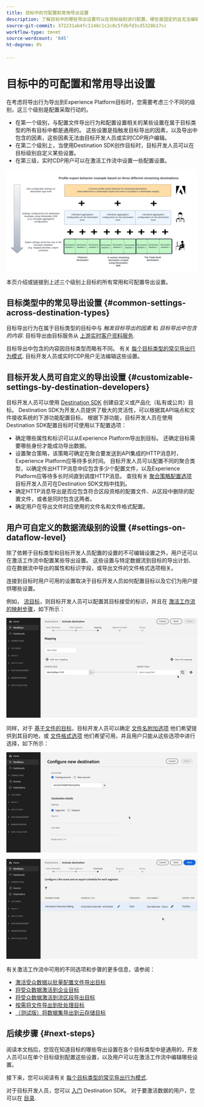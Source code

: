```yaml
---
title: 目标中的可配置和常用导出设置
description: 了解目标中的哪些导出设置可以在目标级别进行配置，哪些是固定的且无法编辑的。
source-git-commit: 372231ab4fc1148c1c2c0c5fdbfd3cd5328b17cc
workflow-type: tm+mt
source-wordcount: '845'
ht-degree: 0%

---
```



# 目标中的可配置和常用导出设置

在考虑将导出行为导出到Experience Platform目标时，您需要考虑三个不同的级别，这三个级别是配置采取行动的。

* 在第一个级别，与配置文件导出行为和配置设置相关的某些设置在属于目标类型的所有目标中都是通用的。 这些设置是指触发目标导出的因素，以及导出中包含的因素，这些因素无法由目标开发人员或实时CDP用户编辑。
* 在第二个级别上，当使用Destination SDK创作目标时，目标开发人员可以在目标级别自定义某些设置。
* 在第三级，实时CDP用户可以在激活工作流中设置一些配置设置。

![显示目标的常见和可配置导出设置之间相互作用的图表](/help/destinations/assets/how-destinations-work/profile-export-behavior-diagram.png)

本页介绍或链接到上述三个级别上目标的所有常用和可配置导出设置。

## 目标类型中的常见导出设置 {#common-settings-across-destination-types}

目标导出行为在属于目标类型的目标中与 *触发目标导出的因素* 和 *目标导出中包含的内容*. 目标导出由目标服务从 [上游实时客户资料服务](https://experienceleague.adobe.com/docs/blueprints-learn/architecture/architecture-overview/platform-applications.html?lang=en#adobe-experience-platform-%26-applications-detailed-architecture-diagram).

目标导出中包含的内容因目标类型而略有不同。 有关 [每个目标类型的常见导出行为模式](/help/destinations/how-destinations-work/profile-export-behavior.md). 目标开发人员或实时CDP用户无法编辑这些设置。

## 目标开发人员可自定义的导出设置 {#customizable-settings-by-destination-developers}

目标开发人员可以使用 [Destination SDK](/help/destinations/destination-sdk/overview.md) 创建自定义或产品化（私有或公共）目标。 Destination SDK为开发人员提供了极大的灵活性，可以根据其API端点和文件接收系统的下游功能配置目标。 根据下游功能，目标开发人员在使用Destination SDK配置目标时可使用以下配置选项：

* 确定哪些属性和标识可以从Experience Platform导出到目标。 还确定目标需要哪些身份才能成功导出数据。
* 设置聚合策略，该策略可确定在聚合要发送到API集成的HTTP消息时，Experience Platform应等待多长时间。 目标开发人员可以配置不同的聚合类型，以确定传出HTTP消息中应包含多少个配置文件，以及Experience Platform应等待多长时间直到调度HTTP消息。 查找有关 [聚合策略配置选项](/help/destinations/destination-sdk/destination-configuration.md#aggregation) 目标开发人员可在Destination SDK文档中找到。
* 确定HTTP消息导出是否应包含符合区段资格的配置文件、从区段中删除的配置文件，或者是同时包含这两者。
* 确定用户在导出文件时应使用的文件名和文件格式配置。

## 用户可自定义的数据流级别的设置 {#settings-on-dataflow-level}

除了依赖于目标类型和目标开发人员配置的设置的不可编辑设置之外，用户还可以在激活工作流中配置某些导出设置。 这些设置与特定数据流到目标的导出计划、应在数据流中导出的属性和标识字段，或导出文件的文件格式选项相关。

连接到目标时用户可用的设置取决于目标开发人员如何配置目标以及它们为用户提供哪些设置。

例如， [流目标](/help/destinations/destination-types.md#streaming-destinations)，则目标开发人员可以配置其目标接受的标识，并且在 [激活工作流的映射步骤](/help/destinations/ui/activate-segment-streaming-destinations.md#mapping)，如下所示：

![在激活工作流的映射步骤中，屏幕记录目标字段的标识选择。 ](/help/destinations/assets/how-destinations-work/identity-mapping-example.gif)

同样，对于 [基于文件的目标](/help/destinations/destination-types.md#file-based)，目标开发人员可以确定 [文件名附加选项](/help/destinations/ui/activate-batch-profile-destinations.md#file-names) 他们希望提供到其目的地，或 [文件格式选项](/help/destinations/destination-sdk/guides/batch/configure-file-formatting-options.md) 他们希望可用，并且用户只能从这些选项中进行选择，如下所示：

![连接到基于文件的目标时，屏幕记录文件格式选项。](/help/destinations/assets/how-destinations-work/file-formatting-options.gif)

![在激活工作流的计划步骤中，屏幕记录文件名附加选项。 ](/help/destinations/assets/how-destinations-work/filename-append-options.gif)

有关激活工作流中可用的不同选项和步骤的更多信息，请参阅：

* [激活受众数据以批量配置文件导出目标](/help/destinations/ui/activate-batch-profile-destinations.md)
* [将受众数据激活到企业目标](/help/destinations/ui/activate-streaming-profile-destinations.md)
* [将受众数据激活到流区段导出目标](/help/destinations/ui/activate-segment-streaming-destinations.md)
* [按需将文件导出到批处理目标](/help/destinations/ui/export-file-now.md)
* [（测试版）将数据集导出到云存储目标](/help/destinations/ui/export-datasets.md)

## 后续步骤 {#next-steps}

阅读本文档后，您现在知道目标的哪些导出设置在各个目标类型中是通用的，开发人员可以在单个目标级别配置这些设置，以及用户可以在激活工作流中编辑哪些设置。

接下来，您可以阅读有关 [每个目标类型的常见导出行为模式](/help/destinations/how-destinations-work/profile-export-behavior.md).

对于目标开发人员，您可以 [入门](/help/destinations/destination-sdk/getting-started.md) Destination SDK。 对于要激活数据的用户，您可以在 [目录](/help/destinations/catalog/overview.md).